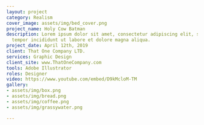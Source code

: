 ```yaml
---
layout: project
category: Realism
cover_image: assets/img/bed_cover.png
project_name: Holy Cow Batman
description: Lorem ipsum dolor sit amet, consectetur adipiscing elit, sed do eiusmod
  tempor incididunt ut labore et dolore magna aliqua.
project_date: April 12th, 2019
client: That One Company LTD.
services: Graphic Design
client_site: www.ThatOneCompany.com
tools: Adobe Illustrator
roles: Designer
video: https://www.youtube.com/embed/D9kMcloM-TM
gallery:
- assets/img/box.png
- assets/img/bread.png
- assets/img/coffee.png
- assets/img/grassywater.png

---
```

